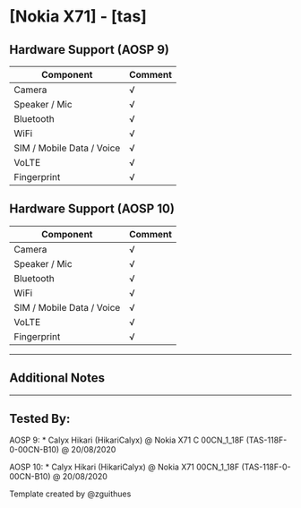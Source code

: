 # [Nokia X71] - [tas]

## Hardware Support (AOSP 9)
| Component                 |      Comment                                              |
|---------------------------|-----------------------------------------------------------|
| Camera                    | √                                                         |
| Speaker / Mic             | √                                                         |
| Bluetooth                 | √                                                         |
| WiFi                      | √                                                         |
| SIM / Mobile Data / Voice | √                                                         |
| VoLTE                     | √                                                         |
| Fingerprint               | √                                                         |

## Hardware Support (AOSP 10)
| Component                 |      Comment                                              |
|---------------------------|-----------------------------------------------------------|
| Camera                    | √                                                         |
| Speaker / Mic             | √                                                         |
| Bluetooth                 | √                                                         |
| WiFi                      | √                                                         |
| SIM / Mobile Data / Voice | √                                                         |
| VoLTE                     | √                                                         |
| Fingerprint               | √                                                         |

***
## Additional Notes

***


## Tested By:
AOSP 9: * Calyx Hikari (HikariCalyx) @ Nokia X71 C 00CN_1_18F (TAS-118F-0-00CN-B10) @ 20/08/2020

AOSP 10: * Calyx Hikari (HikariCalyx) @ Nokia X71 00CN_1_18F (TAS-118F-0-00CN-B10) @ 20/08/2020

Template created by @zguithues